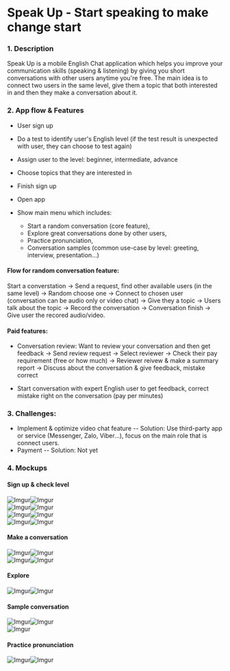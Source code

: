 # Speak Up - Start speaking to make change start

### 1. Description
Speak Up is a mobile English Chat application which helps you improve your communication skills (speaking & listening) by giving you short conversations with other users anytime you're free. The main idea is to connect two users in the same level, give them a topic that both interested in and then they make a conversation about it.

### 2. App flow & Features
- User sign up
- Do a test to identify user's English level (if the test result is unexpected with user, they can choose to test again)
- Assign user to the level: beginner, intermediate, advance
- Choose topics that they are interested in 
- Finish sign up

- Open app
- Show main menu which includes: 
  - Start a random conversation (core feature), 
  - Explore great conversations done by other users,
  - Practice pronunciation, 
  - Conversation samples (common use-case by level: greeting, interview, presentation...)
  
#### Flow for random conversation feature:
Start a converstation -> Send a request, find other available users (in the same level) -> Random choose one -> Connect to chosen user (conversation can be audio only or video chat) -> Give they a topic -> Users talk about the topic -> Record the conversation -> Conversation finish -> Give user the recored audio/video.

#### Paid features:
- Conversation review: Want to review your conversation and then get feedback -> Send review request -> Select reviewer -> Check their pay requirement (free or how much) -> Reviewer reivew & make a summary report -> Discuss about the conversation & give feedback, mistake correct

- Start conversation with expert English user to get feedback, correct mistake right on the conversation (pay per minutes)

### 3. Challenges:
- Implement & optimize video chat feature
-- Solution: Use third-party app or service (Messenger, Zalo, Viber...), focus on the main role that is connect users.
- Payment
-- Solution: Not yet

### 4. Mockups
#### Sign up & check level  
![Imgur](http://i.imgur.com/aB7PVIY.png)![Imgur](http://i.imgur.com/MchLtgA.png)  
![Imgur](http://i.imgur.com/kMTYMX0.png)![Imgur](http://i.imgur.com/WVuP5j2.png)  
![Imgur](http://i.imgur.com/CM2t51u.png)![Imgur](http://i.imgur.com/5Sw0bcR.png)  
![Imgur](http://i.imgur.com/OCz21ll.png)![Imgur](http://i.imgur.com/jVuJa2y.png)  
  
#### Make a conversation  
![Imgur](http://i.imgur.com/OfigmIz.png)![Imgur](http://i.imgur.com/x1Sjs8M.png)  
![Imgur](http://i.imgur.com/LxzaPUc.png)![Imgur](http://i.imgur.com/2wur1v1.png)  
  
#### Explore  
![Imgur](http://i.imgur.com/M4zYJT9.png)![Imgur](http://i.imgur.com/3k6U4Tv.png)  

#### Sample conversation  
![Imgur](http://i.imgur.com/opUvsor.png)![Imgur](http://i.imgur.com/KbJVPdv.png)  
![Imgur](http://i.imgur.com/BtstbVd.png)

#### Practice pronunciation  
![Imgur](http://i.imgur.com/CEOXrQs.png)![Imgur](http://i.imgur.com/GRJJ1KS.png)  
